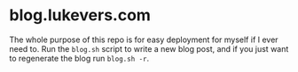 # blog.lukevers.com

The whole purpose of this repo is for easy deployment for myself if I ever need to. Run the `blog.sh` script to write a new blog post, and if you just want to regenerate the blog run `blog.sh -r`.